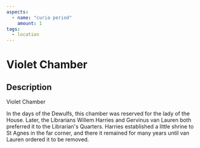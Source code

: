 ```yaml
---
aspects: 
  - name: "curia period"
    amount: 1
tags:
  - location
---
```


# Violet Chamber

## Description
Violet Chamber

In the days of the Dewulfs, this chamber was reserved for the lady of the House. Later, the Librarians Willem Harries and Gervinus van Lauren both preferred it to the Librarian's Quarters. Harries  established a little shrine to St Agnes in the far corner, and there it remained for many years until van Lauren ordered it to be removed.